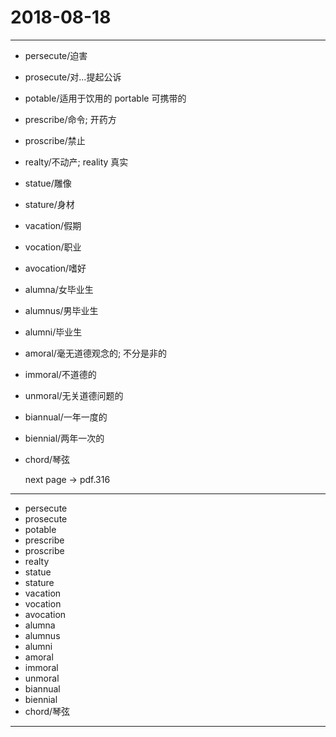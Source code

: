 # 2018-08-18

---
    
- persecute/迫害
- prosecute/对...提起公诉
- potable/适用于饮用的  portable 可携带的
- prescribe/命令; 开药方
- proscribe/禁止
- realty/不动产; reality 真实
- statue/雕像
- stature/身材
- vacation/假期
- vocation/职业
- avocation/嗜好
- alumna/女毕业生
- alumnus/男毕业生
- alumni/毕业生
- amoral/毫无道德观念的; 不分是非的
- immoral/不道德的
- unmoral/无关道德问题的
- biannual/一年一度的
- biennial/两年一次的
- chord/琴弦

    next page -> pdf.316

---

- persecute
- prosecute
- potable
- prescribe
- proscribe
- realty
- statue
- stature
- vacation
- vocation
- avocation
- alumna
- alumnus
- alumni
- amoral
- immoral
- unmoral
- biannual
- biennial
- chord/琴弦

---

